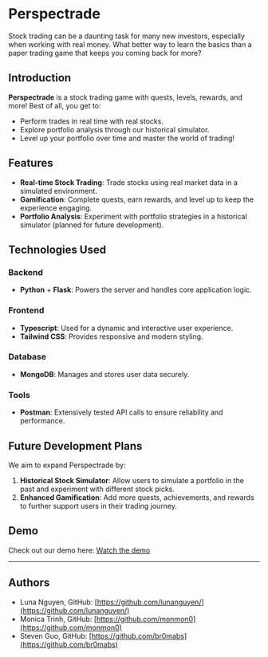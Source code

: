 # Perspectrade

Stock trading can be a daunting task for many new investors, especially when working with real money. What better way to learn the basics than a paper trading game that keeps you coming back for more?

## Introduction

**Perspectrade** is a stock trading game with quests, levels, rewards, and more! Best of all, you get to:

- Perform trades in real time with real stocks.
- Explore portfolio analysis through our historical simulator.
- Level up your portfolio over time and master the world of trading!

## Features

- **Real-time Stock Trading**: Trade stocks using real market data in a simulated environment.
- **Gamification**: Complete quests, earn rewards, and level up to keep the experience engaging.
- **Portfolio Analysis**: Experiment with portfolio strategies in a historical simulator (planned for future development).

## Technologies Used

### Backend
- **Python** + **Flask**: Powers the server and handles core application logic.

### Frontend
- **Typescript**: Used for a dynamic and interactive user experience.
- **Tailwind CSS**: Provides responsive and modern styling.

### Database
- **MongoDB**: Manages and stores user data securely.

### Tools
- **Postman**: Extensively tested API calls to ensure reliability and performance.

## Future Development Plans

We aim to expand Perspectrade by:

1. **Historical Stock Simulator**: Allow users to simulate a portfolio in the past and experiment with different stock picks.
2. **Enhanced Gamification**: Add more quests, achievements, and rewards to further support users in their trading journey.

## Demo

Check out our demo here: [Watch the demo](https://youtu.be/t4JP5BMkg-8)

---

## Authors

- Luna Nguyen, GitHub: [https://github.com/lunanguyen/](https://github.com/lunanguyen/)
- Monica Trinh, GitHub: [https://github.com/monmon0](https://github.com/monmon0)
- Steven Guo, GitHub: [https://github.com/br0mabs](https://github.com/br0mabs)
